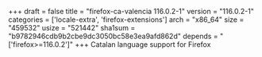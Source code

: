 +++
draft = false
title = "firefox-ca-valencia 116.0.2-1"
version = "116.0.2-1"
categories = ['locale-extra', 'firefox-extensions']
arch = "x86_64"
size = "459532"
usize = "521442"
sha1sum = "b9782946cdb9b2cbe9dc3050bc58e3ea9afd862d"
depends = "['firefox>=116.0.2']"
+++
Catalan language support for Firefox